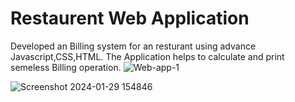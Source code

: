 # Restaurent Web Application

Developed an Billing system for an resturant using advance Javascript,CSS,HTML.
The Application helps to calculate and print semeless Billing operation.
![Web-app-1](https://github.com/GADDAMRUPESHREDDY/Js_Web_App/assets/149384985/e96690f3-cd11-45ca-b4da-0c955d45c91e)

![Screenshot 2024-01-29 154846](https://github.com/GADDAMRUPESHREDDY/Js_Web_App/assets/149384985/d42c1a82-cff0-438f-b349-f335414d090e)
